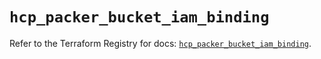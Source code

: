 # `hcp_packer_bucket_iam_binding`

Refer to the Terraform Registry for docs: [`hcp_packer_bucket_iam_binding`](https://registry.terraform.io/providers/hashicorp/hcp/0.104.0/docs/resources/packer_bucket_iam_binding).
